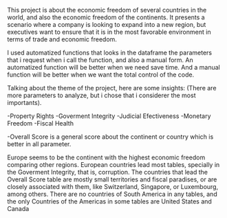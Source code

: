 This project is about the economic freedom of several countries in the world, and also the economic freedom of the continents.
It presents a scenario where a company is looking to expand into a new region, but executives want to ensure that it is in the most favorable environment in terms of trade and economic freedom.

I used automatized functions that looks in the dataframe the parameters that i request when i call the function, and also a manual form.
An automatized function will be better when we need save time. And a manual function will be better when we want the total control of the code.

Talking about the theme of the project, here are some insights:
(There are more parameters to analyze, but i chose that i considerer the most importants).

-Property Rights
-Goverment Integrity
-Judicial Efectiveness
-Monetary Freedom
-Fiscal Health

-Overall Score is a general score about the continent or country which is better in all parameter.

Europe seems to be the continent with the highest economic freedom comparing other regions.
European countries lead most tables, specially in the Goverment Integrity, that is, corruption.
The countries that lead the Overall Score table are mostly small territories and fiscal paradises, or are closely associated with them, like Switzerland, Singapore, or Luxembourg, among others.
There are no countries of South America in any tables, and the only Countries of the Americas in some tables are United States and Canada
